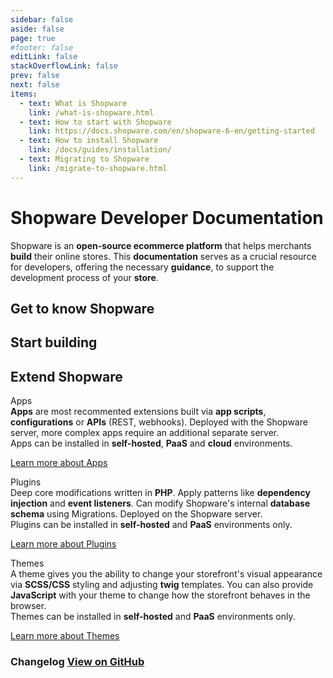```yaml
---
sidebar: false
aside: false
page: true
#footer: false
editLink: false
stackOverflowLink: false
prev: false
next: false
items:
  - text: What is Shopware
    link: /what-is-shopware.html
  - text: How to start with Shopware
    link: https://docs.shopware.com/en/shopware-6-en/getting-started
  - text: How to install Shopware
    link: /docs/guides/installation/
  - text: Migrating to Shopware
    link: /migrate-to-shopware.html
---
```


<div class="unstyled w-full md:max-w-1376px 2xl:px-0 mx-auto">

<div class="my-12 md:my-24">
  <h1 class="text-center accent text-3xl md:text-5xl font-black mb-8 grid font-poppins">Shopware Developer Documentation</h1>
  <p class="mx-auto text-center max-w-800px mx-auto text-lg leading-8">
      Shopware is an <b>open-source ecommerce platform</b> that helps merchants <b>build</b> their online stores. This <b>documentation</b> serves as a crucial resource for developers, offering the necessary <b>guidance</b>, to support the development process of your <b>store</b>. 
  </p>
</div>

<div class="c-outflow py-20">
<h2 class="text-4xl tracking-wide mb-10 accent isolated">Get to know Shopware</h2>

<div class="grid grid-cols-1 md:grid-cols-2 lg:grid-cols-4 gap-10">

  <SwagCard page="/what-is-shopware.html">
    <template #title>What is Shopware?</template>
    <template #description>Learn about Shopware, its features, benefits.</template>
  </SwagCard>

  <SwagCard page="https://docs.shopware.com/en/shopware-6-en/getting-started">
    <template #title>How to start with Shopware?</template>
    <template #description>Get to know which ways you can get involved with Shopware as a developer.</template>
  </SwagCard>

  <SwagCard page="/docs/guides/installation/">
    <template #title>How to install Shopware?</template>
    <template #description>Set up Shopware on your local machine or use a developer sandbox from the cloud.</template>
  </SwagCard>

  <SwagCard page="/migrate-to-shopware.html">
    <template #title>How to migrate to Shopware?</template>
    <template #description>Learn easy ways to migrate to Shopware irrespective of your old instance.</template>
  </SwagCard>

</div>
</div>

<div class="my-10 py-10">
<h2 class="text-4xl tracking-wide mb-10 accent isolated">Start building</h2>

<div class="grid grid-cols-1 md:grid-cols-2 gap-10">

  <SwagCard page="/apps/">
    <template #title>Apps</template>
    <template #description>Boost or expand your store's capabilities with the simplicity of apps, a must-have for developers seeking to elevate their digital marketplace.</template>
  </SwagCard>

  <SwagCard page="/themes/">
    <template #title>Themes</template>
    <template #description>Style your store with unparalleled flexibility using custom-built or third-party themes, giving you a competitive advantage in this world of ecommerce.</template>
  </SwagCard>

  <SwagCard page="https://frontends.shopware.com/">
    <template #title>Frontends</template>
    <template #description>Build unique and captivating custom storefronts using Store APIs and SDKs, or start with reference implementations using technologies like Vue.js or React.</template>
  </SwagCard>

  <SwagCard page="/integrations/">
    <template #title>Integrations</template>
    <template #description>Integrate with third-party systems through Shopware's powerful APIs that enable swift transfer of products, orders, and other data. </template>
  </SwagCard>

</div>
</div>

<h2 class="text-4xl tracking-wide mb-10 accent isolated">Extend Shopware</h2>
<div class="grid my-10 p-10 my-10 c-exposed">
    <div class="grid gap-10 md:grid-cols-3 divide-x divide-gray-300">
        <div>
        <div class="font-bold p-2 mb-4 rounded-md bg-gradient-to-r from-sw-blue to-sw-blue text-white text-center">Apps</div>
        <div class="m-2 text-sm leading-6">
        <b>Apps</b> are most recommented extensions built via <b>app scripts</b>, <b>configurations</b> or <b>APIs</b> (REST, webhooks). Deployed with the Shopware server, more complex apps require an additional separate server. </div>
        <div class="m-2 text-sm mt-4 leading-6"> Apps can be installed in <b>self-hosted</b>, <b>PaaS</b> and <b>cloud</b> environments. </div>
        <p><a href="/apps/capabilities" class="btn m-2 mt-4 inline-block">Learn more about Apps</a></p>
        </div>
        <div>
        <div class="font-bold p-2 mb-4 rounded-md bg-gradient-to-r from-sw-purple to-sw-purple text-white text-center">Plugins</div>
        <div class="m-2 text-sm leading-6"> Deep core modifications written in <b>PHP</b>. Apply patterns like <b>dependency injection</b> and <b>event listeners</b>. Can modify Shopware's internal <b>database schema</b> using Migrations. Deployed on the Shopware server. </div>
        <div class="m-2 text-sm mt-4 leading-6"> Plugins can be installed in <b>self-hosted</b> and <b>PaaS</b> environments only. </div>
        <p><a href="/plugins/plugin-base-guide" class="btn --subtle m-2 mt-4 inline-block">Learn more about Plugins</a></p>
        </div>
        <div>
        <div class="font-bold p-2 mb-4 rounded-md bg-gradient-to-r from-sw-green to-sw-green text-white text-center">Themes</div>
        <div class="m-2 text-sm leading-6"> A theme gives you the ability to change your storefront's visual appearance via <b>SCSS/CSS</b> styling and adjusting <b>twig</b> templates. You can also provide <b>JavaScript</b> with your theme to change how the storefront behaves in the browser.</div>
        <div class="m-2 text-sm mt-4 leading-6"> Themes can be installed in <b>self-hosted</b> and <b>PaaS</b> environments only. </div>
        <p><a href="/docs/guides/plugins/themes/theme-base-guide.html" class="btn --secondary m-2 mt-4 inline-block">Learn more about Themes</a></p>
        </div>
    </div>
</div>

<!--<div class="grid grid-cols-1 md:grid-cols-2 lg:grid-cols-3 gap-10 mb-10">
  <SwagCard page="/docs/">
    <template #title>Developer docs</template>
    <template #description> Visit our old documentation here for references</template>
  </SwagCard>
  <SwagCard page="https://docs.shopware.com/">
    <template #title>Shopware for users</template>
    <template #description> Successfully launch your online business – Learn how to use Shopware 6 in the documentation.</template>
  </SwagCard>
  <SwagCard page="https://brand.shopware.com/">
    <template #title>shopware.design</template>
    <template #description> Everything you need to know about our corporate identity and how we express our values.</template>
  </SwagCard>
</div>-->

<script setup>
import SwagChangelog from "./components/SwagChangelog.vue";
import SwagNewsletter from "./components/SwagNewsletter.vue";
</script>

<div class="py-10 my-10 grid lg:grid-cols-2 xl:grid-cols-3 gap-10 items-start">
    <div class="c-border-gradient rounded-md">
        <div class="grid gap-4 rounded-md p-5 --apply-bg">
            <h3 class="flex justify-between items-center">Changelog <a href="#" class="text-xs">View on GitHub</a></h3>
            <SwagChangelog />
        </div>
    </div>
    <div class="lg:col-span-2 grid gap-5">
      <PageRef page="/docs/" title="Developer docs" sub="Know the technology behind Shopware, its features and how it can be extended, " />
      <PageRef page="https://docs.shopware.com/" title="User docs" sub="Know how to setup and configure your shop." />
      <PageRef page="https://brand.shopware.com/" title="Design docs" sub="Know the design principles of Shopware and get access to icons, components, tokens." />
    </div>
</div>

<SwagNewsletter />

<!--<div class="grid grid-cols-1 md:grid-cols-2 gap-10 mb-10">
    <div>
        <h2 class="text-4xl tracking-wide mb-10 accent isolated">Looking for help</h2>
        <div class="flex">
            <a href="#">
                <VTIconSlack />
            </a>
            <a href="#">
                <VTIconTwitter />
            </a>
            <a href="#">
                <VTIconGitHub />
            </a>
            <a href="#">
                <VTIconStackoverflow />
            </a>
        </div>
    </div>
    <div>
        <h2 class="text-4xl tracking-wide mb-10 accent isolated">Leave feedback</h2>
        <ul>
            <li><a href="#">Contribute to the documentation</a></li>
            <li><a href="#">Make a pull request</a></li>
            <li><a href="#">Share feedback on Slack</a></li>
        </ul>
    </div>
</div>-->

</div>
